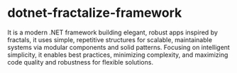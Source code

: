 # dotnet-fractalize-framework
It is a modern .NET framework building elegant, robust apps inspired by fractals, it uses simple, repetitive structures for scalable, maintainable systems via modular components and solid patterns. Focusing on intelligent simplicity, it enables best practices, minimizing complexity, and maximizing code quality and robustness for flexible solutions.

